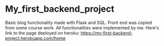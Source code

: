 # My_first_backend_project
Basic blog functionality made with Flask and SQL.
Front end was copied from some course work. 
All functionalities were implemented by me.
Here's link to the page deployed on heroku: https://my-first-backend-project.herokuapp.com/home
